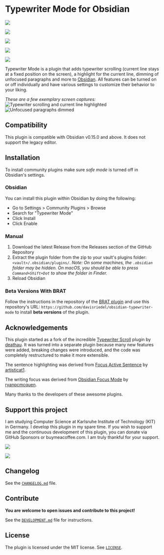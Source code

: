 # Typewriter Mode for Obsidian

<!-- markdownlint-disable-next-line -->
[![](https://img.shields.io/badge/Obsidian-%23483699.svg?style=for-the-badge\&logo=obsidian\&logoColor=white)](https://obsidian.md/)
<!-- markdownlint-disable-next-line -->
[![](https://img.shields.io/badge/typescript-%23007ACC.svg?style=for-the-badge\&logo=typescript\&logoColor=white)](https://www.typescriptlang.org/)
<!-- markdownlint-disable-next-line -->
[![](https://img.shields.io/badge/Version-0.0.11-blue?style=for-the-badge)](https://github.com/davisriedel/obsidian-typewriter-mode/releases)
<!-- markdownlint-disable-next-line -->
[![](https://img.shields.io/badge/Buy%20Me%20a%20Coffee-ffdd00?style=for-the-badge\&logo=buy-me-a-coffee\&logoColor=black)](https://www.buymeacoffee.com/davis.riedel)
<!-- markdownlint-disable-next-line -->
[![](https://img.shields.io/badge/sponsor-30363D?style=for-the-badge\&logo=GitHub-Sponsors\&logoColor=#EA4AAA)](https://github.com/sponsors/davisriedel)

Typewriter Mode is a plugin that adds typewriter scrolling (current line stays at a fixed position on the screen), a highlight for the current line, dimming of unfocused paragraphs and more to [Obsidian](https://obsidian.md).
All features can be turned on or off individually and have various settings to customize their behavior to your liking.

_These are a few exemplary screen captures:_
![Typewriter scrolling and current line highlighted](https://github.com/davisriedel/obsidian-typewriter-mode/raw/main/demo/typewriter.gif)
![Unfocused paragraphs dimmed](https://github.com/davisriedel/obsidian-typewriter-mode/raw/main/demo/dimming.gif)

## Compatibility

This plugin is compatible with Obsidian v0.15.0 and above. It does not support the legacy editor.

## Installation

To install community plugins make sure _safe mode_ is turned off in Obsidian's settings.

### Obsidian

You can install this plugin within Obsidian by doing the following:

- Go to Settings > Community Plugins > Browse
- Search for "Typewriter Mode"
- Click Install
- Click Enable

### Manual

1. Download the latest Release from the Releases section of the GitHub Repository
2. Extract the plugin folder from the zip to your vault's plugins folder: `<vault>/.obsidian/plugins/`. _Note: On some machines, the `.obsidian` folder may be hidden. On macOS, you should be able to press `Command+Shift+Dot` to show the folder in Finder._
3. Reload Obsidian

### Beta Versions With BRAT

Follow the instructions in the repository of the [BRAT plugin](https://github.com/TfTHacker/obsidian42-brat#Quick-Guide-for-using-BRAT) and use this repository's URL: `https://github.com/davisriedel/obsidian-typewriter-mode` to install **beta versions** of the plugin.

## Acknowledgements

This plugin started as a fork of the incredible [Typewriter Scroll](https://github.com/deathau/cm-typewriter-scroll-obsidian) plugin by [deathau](https://github.com/deathau). It was turned into a separate plugin because many new features were added, breaking changes were introduced, and the code was completely restructured to make it more extensible.

The sentence highlighting was derived from [Focus Active Sentence](https://github.com/artisticat1/focus-active-sentence) by [artisticat1](https://github.com/artisticat1).

The writing focus was derived from [Obsidian Focus Mode](https://github.com/ryanpcmcquen/obsidian-focus-mode) by [ryanpcmcquen](https://github.com/ryanpcmcquen).

Many thanks to the developers of these awesome plugins.

## Support this project

I am studying Computer Science at Karlsruhe Institute of Technology (KIT) in Germany. I develop this plugin in my spare time. If you wish to support me and the continuous development of this plugin, you can donate via GitHub Sponsors or buymeacoffee.com. I am truly thankful for your support.

<!-- markdownlint-disable-next-line -->
[![](https://img.shields.io/badge/Buy%20Me%20a%20Coffee-ffdd00?style=for-the-badge\&logo=buy-me-a-coffee\&logoColor=black)](https://www.buymeacoffee.com/davis.riedel)
<!-- markdownlint-disable-next-line -->
[![](https://img.shields.io/badge/sponsor-30363D?style=for-the-badge\&logo=GitHub-Sponsors\&logoColor=#EA4AAA)](https://github.com/sponsors/davisriedel)

## Changelog

See the [`CHANGELOG.md`](CHANGELOG.md) file.

## Contribute

**You are welcome to open issues and contribute to this project!**

See the [`DEVELOPMENT.md`](DEVELOPMENT.md) file for instructions.

## License

The plugin is licensed under the MIT license. See [`LICENSE`](LICENSE).

